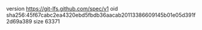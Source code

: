 version https://git-lfs.github.com/spec/v1
oid sha256:45f67cabc2ea4320ebd5fbdb36aacab20113386609145b01e05d391f2d69a389
size 63371
